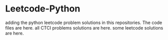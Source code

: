 # Leetcode-Python
adding the python leetcode problem solutions in this repositories. 
The code files are here.
all CTCI problems solutions are here.
some leetcode solutions are here.















































































































































































































































































































































































































































































































































































































































































































































































































































































